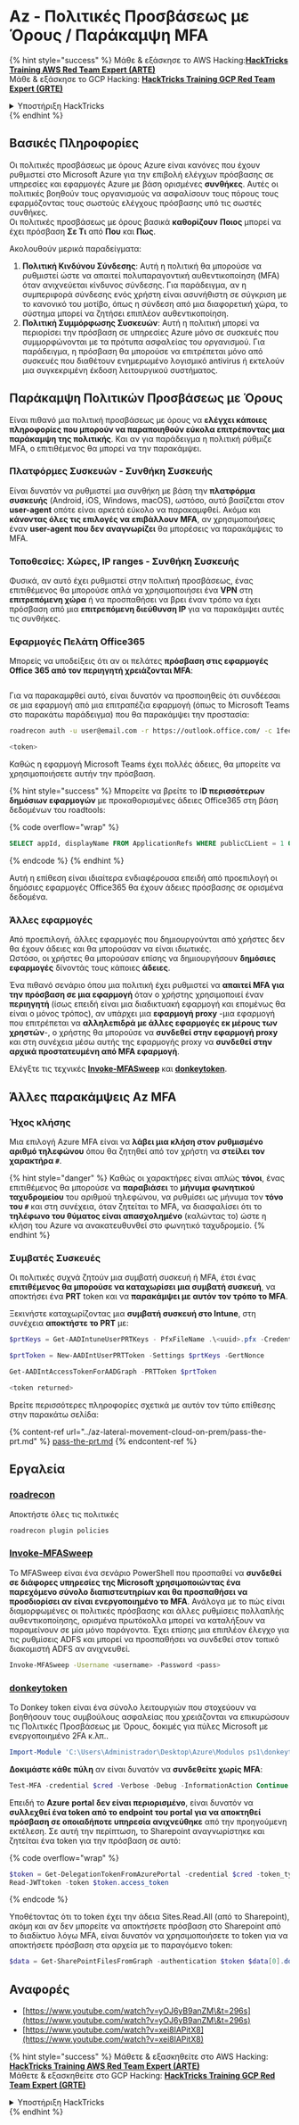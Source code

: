 # Az - Πολιτικές Προσβάσεως με Όρους / Παράκαμψη MFA

{% hint style="success" %}
Μάθε & εξάσκησε το AWS Hacking:<img src="../../../.gitbook/assets/image (1) (1).png" alt="" data-size="line">[**HackTricks Training AWS Red Team Expert (ARTE)**](https://training.hacktricks.xyz/courses/arte)<img src="../../../.gitbook/assets/image (1) (1).png" alt="" data-size="line">\
Μάθε & εξάσκησε το GCP Hacking: <img src="../../../.gitbook/assets/image (2).png" alt="" data-size="line">[**HackTricks Training GCP Red Team Expert (GRTE)**<img src="../../../.gitbook/assets/image (2).png" alt="" data-size="line">](https://training.hacktricks.xyz/courses/grte)

<details>

<summary>Υποστήριξη HackTricks</summary>

* Έλεγξε τα [**σχέδια συνδρομής**](https://github.com/sponsors/carlospolop)!
* **Συμμετοχή στην** 💬 [**ομάδα Discord**](https://discord.gg/hRep4RUj7f) ή στην [**ομάδα telegram**](https://t.me/peass) ή **ακολούθησέ μας στο** **Twitter** 🐦 [**@hacktricks\_live**](https://twitter.com/hacktricks\_live)**.**
* **Μοιράσου κόλπα hacking υποβάλλοντας PRs στα** [**HackTricks**](https://github.com/carlospolop/hacktricks) και [**HackTricks Cloud**](https://github.com/carlospolop/hacktricks-cloud) github repos.

</details>
{% endhint %}

## Βασικές Πληροφορίες

Οι πολιτικές προσβάσεως με όρους Azure είναι κανόνες που έχουν ρυθμιστεί στο Microsoft Azure για την επιβολή ελέγχων πρόσβασης σε υπηρεσίες και εφαρμογές Azure με βάση ορισμένες **συνθήκες**. Αυτές οι πολιτικές βοηθούν τους οργανισμούς να ασφαλίσουν τους πόρους τους εφαρμόζοντας τους σωστούς ελέγχους πρόσβασης υπό τις σωστές συνθήκες.\
Οι πολιτικές προσβάσεως με όρους βασικά **καθορίζουν** **Ποιος** μπορεί να έχει πρόσβαση **Σε Τι** από **Που** και **Πως**.

Ακολουθούν μερικά παραδείγματα:

1. **Πολιτική Κινδύνου Σύνδεσης**: Αυτή η πολιτική θα μπορούσε να ρυθμιστεί ώστε να απαιτεί πολυπαραγοντική αυθεντικοποίηση (MFA) όταν ανιχνεύεται κίνδυνος σύνδεσης. Για παράδειγμα, αν η συμπεριφορά σύνδεσης ενός χρήστη είναι ασυνήθιστη σε σύγκριση με το κανονικό του μοτίβο, όπως η σύνδεση από μια διαφορετική χώρα, το σύστημα μπορεί να ζητήσει επιπλέον αυθεντικοποίηση.
2. **Πολιτική Συμμόρφωσης Συσκευών**: Αυτή η πολιτική μπορεί να περιορίσει την πρόσβαση σε υπηρεσίες Azure μόνο σε συσκευές που συμμορφώνονται με τα πρότυπα ασφαλείας του οργανισμού. Για παράδειγμα, η πρόσβαση θα μπορούσε να επιτρέπεται μόνο από συσκευές που διαθέτουν ενημερωμένο λογισμικό antivirus ή εκτελούν μια συγκεκριμένη έκδοση λειτουργικού συστήματος.

## Παράκαμψη Πολιτικών Προσβάσεως με Όρους

Είναι πιθανό μια πολιτική προσβάσεως με όρους να **ελέγχει κάποιες πληροφορίες που μπορούν να παραποιηθούν εύκολα επιτρέποντας μια παράκαμψη της πολιτικής**. Και αν για παράδειγμα η πολιτική ρύθμιζε MFA, ο επιτιθέμενος θα μπορεί να την παρακάμψει.

### Πλατφόρμες Συσκευών - Συνθήκη Συσκευής

Είναι δυνατόν να ρυθμιστεί μια συνθήκη με βάση την **πλατφόρμα συσκευής** (Android, iOS, Windows, macOS), ωστόσο, αυτό βασίζεται στον **user-agent** οπότε είναι αρκετά εύκολο να παρακαμφθεί. Ακόμα και **κάνοντας όλες τις επιλογές να επιβάλλουν MFA**, αν χρησιμοποιήσεις έναν **user-agent που δεν αναγνωρίζει** θα μπορέσεις να παρακάμψεις το MFA.

### Τοποθεσίες: Χώρες, IP ranges - Συνθήκη Συσκευής

Φυσικά, αν αυτό έχει ρυθμιστεί στην πολιτική προσβάσεως, ένας επιτιθέμενος θα μπορούσε απλά να χρησιμοποιήσει ένα **VPN** στη **επιτρεπόμενη χώρα** ή να προσπαθήσει να βρει έναν τρόπο να έχει πρόσβαση από μια **επιτρεπόμενη διεύθυνση IP** για να παρακάμψει αυτές τις συνθήκες.

### Εφαρμογές Πελάτη Office365

Μπορείς να υποδείξεις ότι αν οι πελάτες **πρόσβαση στις εφαρμογές Office 365 από τον περιηγητή χρειάζονται MFA**:

<figure><img src="../../../.gitbook/assets/image (318).png" alt=""><figcaption></figcaption></figure>

Για να παρακαμφθεί αυτό, είναι δυνατόν να προσποιηθείς ότι συνδέεσαι σε μια εφαρμογή από μια επιτραπέζια εφαρμογή (όπως το Microsoft Teams στο παρακάτω παράδειγμα) που θα παρακάμψει την προστασία:
```bash
roadrecon auth -u user@email.com -r https://outlook.office.com/ -c 1fec8e78-bce4-4aaf-ab1b-5451cc387264 --tokrns-stdout

<token>
```
Καθώς η εφαρμογή Microsoft Teams έχει πολλές άδειες, θα μπορείτε να χρησιμοποιήσετε αυτήν την πρόσβαση.

{% hint style="success" %}
Μπορείτε να βρείτε το I**D περισσότερων δημόσιων εφαρμογών** με προκαθορισμένες άδειες Office365 στη βάση δεδομένων του roadtools:

{% code overflow="wrap" %}
```sql
SELECT appId, displayName FROM ApplicationRefs WHERE publicCLient = 1 ORDER BY displayName ASC
```
{% endcode %}
{% endhint %}

Αυτή η επίθεση είναι ιδιαίτερα ενδιαφέρουσα επειδή από προεπιλογή οι δημόσιες εφαρμογές Office365 θα έχουν άδειες πρόσβασης σε ορισμένα δεδομένα.

### Άλλες εφαρμογές

Από προεπιλογή, άλλες εφαρμογές που δημιουργούνται από χρήστες δεν θα έχουν άδειες και θα μπορούσαν να είναι ιδιωτικές.\
Ωστόσο, οι χρήστες θα μπορούσαν επίσης να δημιουργήσουν **δημόσιες** **εφαρμογές** δίνοντάς τους κάποιες **άδειες**.

Ένα πιθανό σενάριο όπου μια πολιτική έχει ρυθμιστεί να **απαιτεί MFA για την πρόσβαση σε μια εφαρμογή** όταν ο χρήστης χρησιμοποιεί έναν **περιηγητή** (ίσως επειδή είναι μια διαδικτυακή εφαρμογή και επομένως θα είναι ο μόνος τρόπος), αν υπάρχει μια **εφαρμογή proxy** -μια εφαρμογή που επιτρέπεται να **αλληλεπιδρά με άλλες εφαρμογές εκ μέρους των χρηστών**-, ο χρήστης θα μπορούσε να **συνδεθεί στην εφαρμογή proxy** και στη συνέχεια μέσω αυτής της εφαρμογής proxy να **συνδεθεί στην αρχικά προστατευμένη από MFA εφαρμογή**.

Ελέγξτε τις τεχνικές [**Invoke-MFASweep**](az-conditional-access-policies-mfa-bypass.md#invoke-mfasweep) και [**donkeytoken**](az-conditional-access-policies-mfa-bypass.md#donkeytoken).

## Άλλες παρακάμψεις Az MFA

### Ήχος κλήσης

Μια επιλογή Azure MFA είναι να **λάβει μια κλήση στον ρυθμισμένο αριθμό τηλεφώνου** όπου θα ζητηθεί από τον χρήστη να **στείλει τον χαρακτήρα `#`**.

{% hint style="danger" %}
Καθώς οι χαρακτήρες είναι απλώς **τόνοι**, ένας επιτιθέμενος θα μπορούσε να **παραβιάσει** το **μήνυμα φωνητικού ταχυδρομείου** του αριθμού τηλεφώνου, να ρυθμίσει ως μήνυμα τον **τόνο του `#`** και στη συνέχεια, όταν ζητείται το MFA, να διασφαλίσει ότι το **τηλέφωνο του θύματος είναι απασχολημένο** (καλώντας το) ώστε η κλήση του Azure να ανακατευθυνθεί στο φωνητικό ταχυδρομείο.
{% endhint %}

### Συμβατές Συσκευές

Οι πολιτικές συχνά ζητούν μια συμβατή συσκευή ή MFA, έτσι ένας **επιτιθέμενος θα μπορούσε να καταχωρίσει μια συμβατή συσκευή**, να αποκτήσει ένα **PRT** token και να **παρακάμψει με αυτόν τον τρόπο το MFA**.

Ξεκινήστε καταχωρίζοντας μια **συμβατή συσκευή στο Intune**, στη συνέχεια **αποκτήστε το PRT** με:
```powershell
$prtKeys = Get-AADIntuneUserPRTKeys - PfxFileName .\<uuid>.pfx -Credentials $credentials

$prtToken = New-AADIntUserPRTToken -Settings $prtKeys -GertNonce

Get-AADIntAccessTokenForAADGraph -PRTToken $prtToken

<token returned>
```
Βρείτε περισσότερες πληροφορίες σχετικά με αυτόν τον τύπο επίθεσης στην παρακάτω σελίδα:

{% content-ref url="../az-lateral-movement-cloud-on-prem/pass-the-prt.md" %}
[pass-the-prt.md](../az-lateral-movement-cloud-on-prem/pass-the-prt.md)
{% endcontent-ref %}

## Εργαλεία

### [roadrecon](https://github.com/dirkjanm/ROADtools)

Αποκτήστε όλες τις πολιτικές
```bash
roadrecon plugin policies
```
### [Invoke-MFASweep](https://github.com/dafthack/MFASweep)

Το MFASweep είναι ένα σενάριο PowerShell που προσπαθεί να **συνδεθεί σε διάφορες υπηρεσίες της Microsoft χρησιμοποιώντας ένα παρεχόμενο σύνολο διαπιστευτηρίων και θα προσπαθήσει να προσδιορίσει αν είναι ενεργοποιημένο το MFA**. Ανάλογα με το πώς είναι διαμορφωμένες οι πολιτικές πρόσβασης και άλλες ρυθμίσεις πολλαπλής αυθεντικοποίησης, ορισμένα πρωτόκολλα μπορεί να καταλήξουν να παραμείνουν σε μία μόνο παράγοντα. Έχει επίσης μια επιπλέον έλεγχο για τις ρυθμίσεις ADFS και μπορεί να προσπαθήσει να συνδεθεί στον τοπικό διακομιστή ADFS αν ανιχνευθεί.
```bash
Invoke-MFASweep -Username <username> -Password <pass>
```
### [donkeytoken](https://github.com/silverhack/donkeytoken)

Το Donkey token είναι ένα σύνολο λειτουργιών που στοχεύουν να βοηθήσουν τους συμβούλους ασφαλείας που χρειάζονται να επικυρώσουν τις Πολιτικές Προσβάσεως με Όρους, δοκιμές για πύλες Microsoft με ενεργοποιημένο 2FA κ.λπ..
```powershell
Import-Module 'C:\Users\Administrador\Desktop\Azure\Modulos ps1\donkeytoken' -Force
```
**Δοκιμάστε κάθε πύλη** αν είναι δυνατόν να **συνδεθείτε χωρίς MFA**:
```powershell
Test-MFA -credential $cred -Verbose -Debug -InformationAction Continue
```
Επειδή το **Azure** **portal** **δεν είναι περιορισμένο**, είναι δυνατόν να **συλλεχθεί ένα token από το endpoint του portal για να αποκτηθεί πρόσβαση σε οποιαδήποτε υπηρεσία ανιχνεύθηκε** από την προηγούμενη εκτέλεση. Σε αυτή την περίπτωση, το Sharepoint αναγνωρίστηκε και ζητείται ένα token για την πρόσβαση σε αυτό:

{% code overflow="wrap" %}
```powershell
$token = Get-DelegationTokenFromAzurePortal -credential $cred -token_type microsoft.graph -extension_type Microsoft_Intune
Read-JWTtoken -token $token.access_token
```
{% endcode %}

Υποθέτοντας ότι το token έχει την άδεια Sites.Read.All (από το Sharepoint), ακόμη και αν δεν μπορείτε να αποκτήσετε πρόσβαση στο Sharepoint από το διαδίκτυο λόγω MFA, είναι δυνατόν να χρησιμοποιήσετε το token για να αποκτήσετε πρόσβαση στα αρχεία με το παραγόμενο token:
```powershell
$data = Get-SharePointFilesFromGraph -authentication $token $data[0].downloadUrl
```
## Αναφορές

* [https://www.youtube.com/watch?v=yOJ6yB9anZM\&t=296s](https://www.youtube.com/watch?v=yOJ6yB9anZM\&t=296s)
* [https://www.youtube.com/watch?v=xei8lAPitX8](https://www.youtube.com/watch?v=xei8lAPitX8)

{% hint style="success" %}
Μάθετε & εξασκηθείτε στο AWS Hacking:<img src="../../../.gitbook/assets/image (1) (1).png" alt="" data-size="line">[**HackTricks Training AWS Red Team Expert (ARTE)**](https://training.hacktricks.xyz/courses/arte)<img src="../../../.gitbook/assets/image (1) (1).png" alt="" data-size="line">\
Μάθετε & εξασκηθείτε στο GCP Hacking: <img src="../../../.gitbook/assets/image (2).png" alt="" data-size="line">[**HackTricks Training GCP Red Team Expert (GRTE)**<img src="../../../.gitbook/assets/image (2).png" alt="" data-size="line">](https://training.hacktricks.xyz/courses/grte)

<details>

<summary>Υποστήριξη HackTricks</summary>

* Ελέγξτε τα [**σχέδια συνδρομής**](https://github.com/sponsors/carlospolop)!
* **Εγγραφείτε στην** 💬 [**ομάδα Discord**](https://discord.gg/hRep4RUj7f) ή στην [**ομάδα telegram**](https://t.me/peass) ή **ακολουθήστε** μας στο **Twitter** 🐦 [**@hacktricks\_live**](https://twitter.com/hacktricks\_live)**.**
* **Μοιραστείτε κόλπα hacking υποβάλλοντας PRs στα** [**HackTricks**](https://github.com/carlospolop/hacktricks) και [**HackTricks Cloud**](https://github.com/carlospolop/hacktricks-cloud) github repos.

</details>
{% endhint %}
